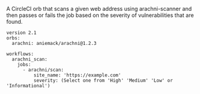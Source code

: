A CircleCI orb that scans a given web address using arachni-scanner and then passes or fails the job based on the severity of vulnerabilities that are found.

    version 2.1
    orbs:
      arachni: aniemack/arachni@1.2.3
    
    workflows:
      arachni_scan:
        jobs:
          - arachni/scan:
              site_name: 'https://example.com'
              severity: (Select one from 'High' 'Medium' 'Low' or 'Informational')
